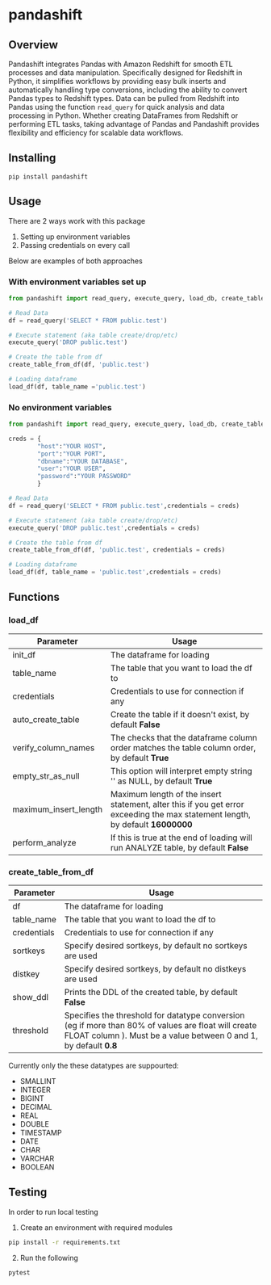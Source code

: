 # pandashift

## Overview
Pandashift integrates Pandas with Amazon Redshift for smooth ETL processes and data manipulation. Specifically designed for Redshift in Python, it simplifies workflows by providing easy bulk inserts and automatically handling type conversions, including the ability to convert Pandas types to Redshift types. Data can be pulled from Redshift into Pandas using the function `read_query` for quick analysis and data processing in Python. Whether creating DataFrames from Redshift or performing ETL tasks, taking advantage of Pandas and Pandashift provides flexibility and efficiency for scalable data workflows.

## Installing

``` shell
pip install pandashift
```

## Usage
There are 2 ways work with this package

1. Setting up environment variables 
2. Passing credentials on every call

Below are examples of both approaches

### With environment variables set up

``` python
from pandashift import read_query, execute_query, load_db, create_table_from_df

# Read Data
df = read_query('SELECT * FROM public.test')

# Execute statement (aka table create/drop/etc)
execute_query('DROP public.test')

# Create the table from df
create_table_from_df(df, 'public.test')

# Loading dataframe
load_df(df, table_name ='public.test')
```

### No environment variables
``` python
from pandashift import read_query, execute_query, load_db, create_table_from_df

creds = {
        "host":"YOUR HOST",
        "port":"YOUR PORT",
        "dbname":"YOUR DATABASE",
        "user":"YOUR USER",
        "password":"YOUR PASSWORD"
        }

# Read Data
df = read_query('SELECT * FROM public.test',credentials = creds)

# Execute statement (aka table create/drop/etc)
execute_query('DROP public.test',credentials = creds)

# Create the table from df
create_table_from_df(df, 'public.test', credentials = creds)

# Loading dataframe
load_df(df, table_name = 'public.test',credentials = creds)
```

## Functions

### load_df


| Parameter             | Usage                                                                                                                           |
|-----------------------|---------------------------------------------------------------------------------------------------------------------------------|
| init_df               | The dataframe for loading                                                                                                       |
| table_name            | The table that you want to load the df to                                                                                       |
| credentials           | Credentials to use for connection if any                                                                                        |
| auto_create_table     | Create the table if it doesn't exist, by default **False**                                                                                           |
| verify_column_names   | The checks that the dataframe column order matches the table column order, by default **True**                                  |
| empty_str_as_null     | This option will interpret empty string '' as NULL, by default  **True**                                                        |
| maximum_insert_length | Maximum length of the insert statement, alter this if you get error exceeding the max statement length, by default **16000000** |
| perform_analyze       | If this is true at the end of loading will run ANALYZE table, by default  **False**                                             |


### create_table_from_df

| Parameter             | Usage                                                                                                                           |
|-----------------------|---------------------------------------------------------------------------------------------------------------------------------|
| df                    | The dataframe for loading                                                                                                       |
| table_name            | The table that you want to load the df to                                                                                       |
| credentials           | Credentials to use for connection if any                                                                                        |
| sortkeys              | Specify desired sortkeys, by default no sortkeys are used|
| distkey               | Specify desired sortkeys, by default no distkeys are used|
| show_ddl              | Prints the DDL of the created table, by default **False**|
| threshold             | Specifies the threshold for datatype conversion (eg if more than 80% of values are float will create FLOAT column ). Must be a value between 0 and 1, by default **0.8**|

Currently only the these datatypes are suppourted: 
* SMALLINT
* INTEGER
* BIGINT
* DECIMAL
* REAL
* DOUBLE
* TIMESTAMP
* DATE
* CHAR
* VARCHAR
* BOOLEAN


## Testing

In order to run local testing

1. Create an environment with required modules
``` bash
pip install -r requirements.txt
```

2. Run the following
```
pytest
```